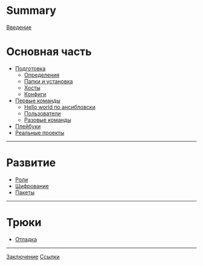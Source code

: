 # Summary

[Введение](./00_intro.md)

# Основная часть

- [Подготовка](./01_preparation/00_index.md)
  - [Определения](./01_preparation/01_definitions.md)
  - [Папки и установка](./01_preparation/02_install.md)
  - [Хосты](./01_preparation/03_hosts.md)
  - [Конфиги](./01_preparation/04_configs.md)
- [Первые команды](./02_first_commands/00_index.md)
  - [Hello world по ансибловски](./02_first_commands/01_hello_world.md)
  - [Пользователи](./02_first_commands/02_users.md)
  - [Разовые команды](./02_first_commands/03_adhoc_commands.md)
- [Плейбуки](./03_playbooks/00_index.md)
- [Реальные проекты](./04_real_projects/00_index.md)

---

# Развитие

- [Роли]()
- [Шифрование]()
- [Пакеты]()

---

# Трюки

- [Отладка]()

---

[Заключение](./98_outro.md)
[Ссылки](./99_references.md)
